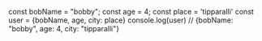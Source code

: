const bobName = "bobby";
const age = 4;
const place = 'tipparalli'
const user = {bobName, age, city: place}
console.log(user)
// {bobName: "bobby", age: 4, city: "tipparalli"}
